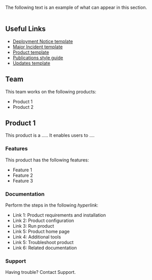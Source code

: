 The following text is an example of what can appear in this section.
<br></br>

## Useful Links
- <a href="https://wiki.digitalglobe.com/display/ISDECS/Deployment+Notice+Template">Deployment Notice template</a>
- <a href="https://wiki.digitalglobe.com/display/ISDECS/Major+Incident+Template">Major Incident template</a>
- <a href="https://wiki.digitalglobe.com/display/ISDECS/Product+Documentation+Template">Product template</a>
- <a href="https://wiki.digitalglobe.com/display/ISDECS/Publications">Publications style guide</a>
- <a href="https://wiki.digitalglobe.com/display/ISDECS/Product+Updates+Template">Updates template</a>

## Team
This team works on the following products:
  - Product 1 
  - Product 2 
 
 ## Product 1
 This product is a ..... It enables users to ....
 
 ### Features
 This product has the following features:
  - Feature 1 
  - Feature 2 
  - Feature 3 
  
 ### Documentation
 Perform the steps in the following <i>hyperlink</i>:
 - Link 1: Product requirements and installation
 - Link 2: Product configuration
 - Link 3: Run product
 - Link 5: Product home page
 - Link 4: Additional tools
 - Link 5: Troubleshoot product
 - Link 6: Related documentation
  
### Support
Having trouble? Contact Support.
